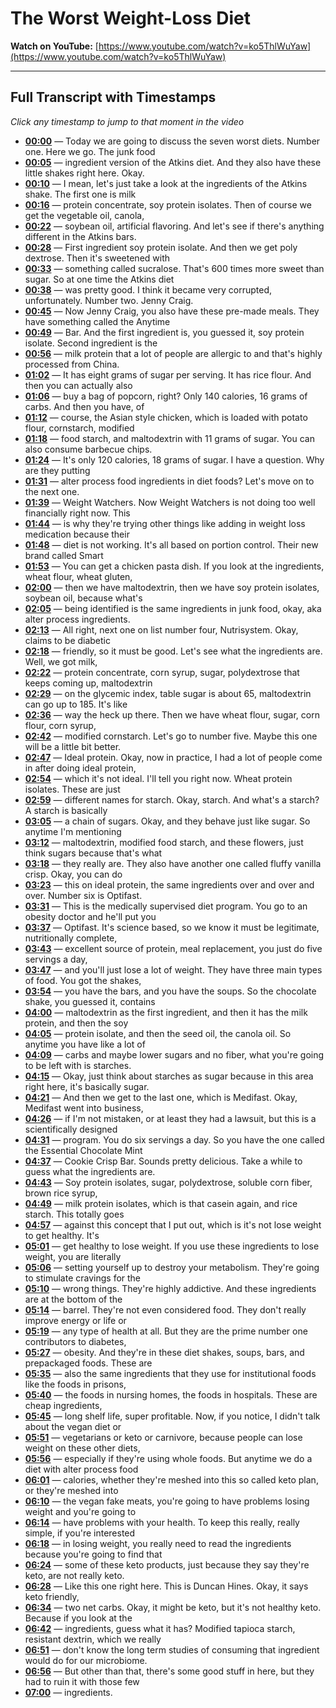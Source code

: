 # The Worst Weight-Loss Diet

**Watch on YouTube:** [https://www.youtube.com/watch?v=ko5ThlWuYaw](https://www.youtube.com/watch?v=ko5ThlWuYaw)

---

## Full Transcript with Timestamps

*Click any timestamp to jump to that moment in the video*

- **[00:00](https://www.youtube.com/watch?v=ko5ThlWuYaw&t=0s)** — Today we are going to discuss the seven worst diets. Number one. Here we go. The junk food
- **[00:05](https://www.youtube.com/watch?v=ko5ThlWuYaw&t=5s)** — ingredient version of the Atkins diet. And they also have these little shakes right here. Okay.
- **[00:10](https://www.youtube.com/watch?v=ko5ThlWuYaw&t=10s)** — I mean, let's just take a look at the ingredients of the Atkins shake. The first one is milk
- **[00:16](https://www.youtube.com/watch?v=ko5ThlWuYaw&t=16s)** — protein concentrate, soy protein isolates. Then of course we get the vegetable oil, canola,
- **[00:22](https://www.youtube.com/watch?v=ko5ThlWuYaw&t=22s)** — soybean oil, artificial flavoring. And let's see if there's anything different in the Atkins bars.
- **[00:28](https://www.youtube.com/watch?v=ko5ThlWuYaw&t=28s)** — First ingredient soy protein isolate. And then we get poly dextrose. Then it's sweetened with
- **[00:33](https://www.youtube.com/watch?v=ko5ThlWuYaw&t=33s)** — something called sucralose. That's 600 times more sweet than sugar. So at one time the Atkins diet
- **[00:38](https://www.youtube.com/watch?v=ko5ThlWuYaw&t=38s)** — was pretty good. I think it became very corrupted, unfortunately. Number two. Jenny Craig.
- **[00:45](https://www.youtube.com/watch?v=ko5ThlWuYaw&t=45s)** — Now Jenny Craig, you also have these pre-made meals. They have something called the Anytime
- **[00:49](https://www.youtube.com/watch?v=ko5ThlWuYaw&t=49s)** — Bar. And the first ingredient is, you guessed it, soy protein isolate. Second ingredient is the
- **[00:56](https://www.youtube.com/watch?v=ko5ThlWuYaw&t=56s)** — milk protein that a lot of people are allergic to and that's highly processed from China.
- **[01:02](https://www.youtube.com/watch?v=ko5ThlWuYaw&t=62s)** — It has eight grams of sugar per serving. It has rice flour. And then you can actually also
- **[01:06](https://www.youtube.com/watch?v=ko5ThlWuYaw&t=66s)** — buy a bag of popcorn, right? Only 140 calories, 16 grams of carbs. And then you have, of
- **[01:12](https://www.youtube.com/watch?v=ko5ThlWuYaw&t=72s)** — course, the Asian style chicken, which is loaded with potato flour, cornstarch, modified
- **[01:18](https://www.youtube.com/watch?v=ko5ThlWuYaw&t=78s)** — food starch, and maltodextrin with 11 grams of sugar. You can also consume barbecue chips.
- **[01:24](https://www.youtube.com/watch?v=ko5ThlWuYaw&t=84s)** — It's only 120 calories, 18 grams of sugar. I have a question. Why are they putting
- **[01:31](https://www.youtube.com/watch?v=ko5ThlWuYaw&t=91s)** — alter process food ingredients in diet foods? Let's move on to the next one.
- **[01:39](https://www.youtube.com/watch?v=ko5ThlWuYaw&t=99s)** — Weight Watchers. Now Weight Watchers is not doing too well financially right now. This
- **[01:44](https://www.youtube.com/watch?v=ko5ThlWuYaw&t=104s)** — is why they're trying other things like adding in weight loss medication because their
- **[01:48](https://www.youtube.com/watch?v=ko5ThlWuYaw&t=108s)** — diet is not working. It's all based on portion control. Their new brand called Smart
- **[01:53](https://www.youtube.com/watch?v=ko5ThlWuYaw&t=113s)** — You can get a chicken pasta dish. If you look at the ingredients, wheat flour, wheat gluten,
- **[02:00](https://www.youtube.com/watch?v=ko5ThlWuYaw&t=120s)** — then we have maltodextrin, then we have soy protein isolates, soybean oil, because what's
- **[02:05](https://www.youtube.com/watch?v=ko5ThlWuYaw&t=125s)** — being identified is the same ingredients in junk food, okay, aka alter process ingredients.
- **[02:13](https://www.youtube.com/watch?v=ko5ThlWuYaw&t=133s)** — All right, next one on list number four, Nutrisystem. Okay, claims to be diabetic
- **[02:18](https://www.youtube.com/watch?v=ko5ThlWuYaw&t=138s)** — friendly, so it must be good. Let's see what the ingredients are. Well, we got milk,
- **[02:22](https://www.youtube.com/watch?v=ko5ThlWuYaw&t=142s)** — protein concentrate, corn syrup, sugar, polydextrose that keeps coming up, maltodextrin
- **[02:29](https://www.youtube.com/watch?v=ko5ThlWuYaw&t=149s)** — on the glycemic index, table sugar is about 65, maltodextrin can go up to 185. It's like
- **[02:36](https://www.youtube.com/watch?v=ko5ThlWuYaw&t=156s)** — way the heck up there. Then we have wheat flour, sugar, corn flour, corn syrup,
- **[02:42](https://www.youtube.com/watch?v=ko5ThlWuYaw&t=162s)** — modified cornstarch. Let's go to number five. Maybe this one will be a little bit better.
- **[02:47](https://www.youtube.com/watch?v=ko5ThlWuYaw&t=167s)** — Ideal protein. Okay, now in practice, I had a lot of people come in after doing ideal protein,
- **[02:54](https://www.youtube.com/watch?v=ko5ThlWuYaw&t=174s)** — which it's not ideal. I'll tell you right now. Wheat protein isolates. These are just
- **[02:59](https://www.youtube.com/watch?v=ko5ThlWuYaw&t=179s)** — different names for starch. Okay, starch. And what's a starch? A starch is basically
- **[03:05](https://www.youtube.com/watch?v=ko5ThlWuYaw&t=185s)** — a chain of sugars. Okay, and they behave just like sugar. So anytime I'm mentioning
- **[03:12](https://www.youtube.com/watch?v=ko5ThlWuYaw&t=192s)** — maltodextrin, modified food starch, and these flowers, just think sugars because that's what
- **[03:18](https://www.youtube.com/watch?v=ko5ThlWuYaw&t=198s)** — they really are. They also have another one called fluffy vanilla crisp. Okay, you can do
- **[03:23](https://www.youtube.com/watch?v=ko5ThlWuYaw&t=203s)** — this on ideal protein, the same ingredients over and over and over. Number six is Optifast.
- **[03:31](https://www.youtube.com/watch?v=ko5ThlWuYaw&t=211s)** — This is the medically supervised diet program. You go to an obesity doctor and he'll put you
- **[03:37](https://www.youtube.com/watch?v=ko5ThlWuYaw&t=217s)** — Optifast. It's science based, so we know it must be legitimate, nutritionally complete,
- **[03:43](https://www.youtube.com/watch?v=ko5ThlWuYaw&t=223s)** — excellent source of protein, meal replacement, you just do five servings a day,
- **[03:47](https://www.youtube.com/watch?v=ko5ThlWuYaw&t=227s)** — and you'll just lose a lot of weight. They have three main types of food. You got the shakes,
- **[03:54](https://www.youtube.com/watch?v=ko5ThlWuYaw&t=234s)** — you have the bars, and you have the soups. So the chocolate shake, you guessed it, contains
- **[04:00](https://www.youtube.com/watch?v=ko5ThlWuYaw&t=240s)** — maltodextrin as the first ingredient, and then it has the milk protein, and then the soy
- **[04:05](https://www.youtube.com/watch?v=ko5ThlWuYaw&t=245s)** — protein isolate, and then the seed oil, the canola oil. So anytime you have like a lot of
- **[04:09](https://www.youtube.com/watch?v=ko5ThlWuYaw&t=249s)** — carbs and maybe lower sugars and no fiber, what you're going to be left with is starches.
- **[04:15](https://www.youtube.com/watch?v=ko5ThlWuYaw&t=255s)** — Okay, just think about starches as sugar because in this area right here, it's basically sugar.
- **[04:21](https://www.youtube.com/watch?v=ko5ThlWuYaw&t=261s)** — And then we get to the last one, which is Medifast. Okay, Medifast went into business,
- **[04:26](https://www.youtube.com/watch?v=ko5ThlWuYaw&t=266s)** — if I'm not mistaken, or at least they had a lawsuit, but this is a scientifically designed
- **[04:31](https://www.youtube.com/watch?v=ko5ThlWuYaw&t=271s)** — program. You do six servings a day. So you have the one called the Essential Chocolate Mint
- **[04:37](https://www.youtube.com/watch?v=ko5ThlWuYaw&t=277s)** — Cookie Crisp Bar. Sounds pretty delicious. Take a while to guess what the ingredients are.
- **[04:43](https://www.youtube.com/watch?v=ko5ThlWuYaw&t=283s)** — Soy protein isolates, sugar, polydextrose, soluble corn fiber, brown rice syrup,
- **[04:49](https://www.youtube.com/watch?v=ko5ThlWuYaw&t=289s)** — milk protein isolates, which is that casein again, and rice starch. This totally goes
- **[04:57](https://www.youtube.com/watch?v=ko5ThlWuYaw&t=297s)** — against this concept that I put out, which is it's not lose weight to get healthy. It's
- **[05:01](https://www.youtube.com/watch?v=ko5ThlWuYaw&t=301s)** — get healthy to lose weight. If you use these ingredients to lose weight, you are literally
- **[05:06](https://www.youtube.com/watch?v=ko5ThlWuYaw&t=306s)** — setting yourself up to destroy your metabolism. They're going to stimulate cravings for the
- **[05:10](https://www.youtube.com/watch?v=ko5ThlWuYaw&t=310s)** — wrong things. They're highly addictive. And these ingredients are at the bottom of the
- **[05:14](https://www.youtube.com/watch?v=ko5ThlWuYaw&t=314s)** — barrel. They're not even considered food. They don't really improve energy or life or
- **[05:19](https://www.youtube.com/watch?v=ko5ThlWuYaw&t=319s)** — any type of health at all. But they are the prime number one contributors to diabetes,
- **[05:27](https://www.youtube.com/watch?v=ko5ThlWuYaw&t=327s)** — obesity. And they're in these diet shakes, soups, bars, and prepackaged foods. These are
- **[05:35](https://www.youtube.com/watch?v=ko5ThlWuYaw&t=335s)** — also the same ingredients that they use for institutional foods like the foods in prisons,
- **[05:40](https://www.youtube.com/watch?v=ko5ThlWuYaw&t=340s)** — the foods in nursing homes, the foods in hospitals. These are cheap ingredients,
- **[05:45](https://www.youtube.com/watch?v=ko5ThlWuYaw&t=345s)** — long shelf life, super profitable. Now, if you notice, I didn't talk about the vegan diet or
- **[05:51](https://www.youtube.com/watch?v=ko5ThlWuYaw&t=351s)** — vegetarians or keto or carnivore, because people can lose weight on these other diets,
- **[05:56](https://www.youtube.com/watch?v=ko5ThlWuYaw&t=356s)** — especially if they're using whole foods. But anytime we do a diet with alter process food
- **[06:01](https://www.youtube.com/watch?v=ko5ThlWuYaw&t=361s)** — calories, whether they're meshed into this so called keto plan, or they're meshed into
- **[06:10](https://www.youtube.com/watch?v=ko5ThlWuYaw&t=370s)** — the vegan fake meats, you're going to have problems losing weight and you're going to
- **[06:14](https://www.youtube.com/watch?v=ko5ThlWuYaw&t=374s)** — have problems with your health. To keep this really, really simple, if you're interested
- **[06:18](https://www.youtube.com/watch?v=ko5ThlWuYaw&t=378s)** — in losing weight, you really need to read the ingredients because you're going to find that
- **[06:24](https://www.youtube.com/watch?v=ko5ThlWuYaw&t=384s)** — some of these keto products, just because they say they're keto, are not really keto.
- **[06:28](https://www.youtube.com/watch?v=ko5ThlWuYaw&t=388s)** — Like this one right here. This is Duncan Hines. Okay, it says keto friendly,
- **[06:34](https://www.youtube.com/watch?v=ko5ThlWuYaw&t=394s)** — two net carbs. Okay, it might be keto, but it's not healthy keto. Because if you look at the
- **[06:42](https://www.youtube.com/watch?v=ko5ThlWuYaw&t=402s)** — ingredients, guess what it has? Modified tapioca starch, resistant dextrin, which we really
- **[06:51](https://www.youtube.com/watch?v=ko5ThlWuYaw&t=411s)** — don't know the long term studies of consuming that ingredient would do for our microbiome.
- **[06:56](https://www.youtube.com/watch?v=ko5ThlWuYaw&t=416s)** — But other than that, there's some good stuff in here, but they had to ruin it with those few
- **[07:00](https://www.youtube.com/watch?v=ko5ThlWuYaw&t=420s)** — ingredients.
